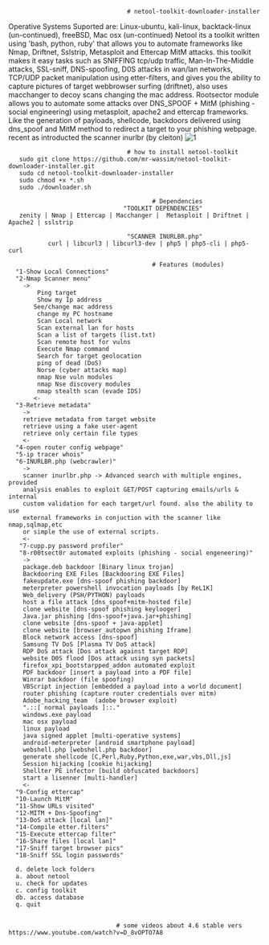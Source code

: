                                      # netool-toolkit-downloader-installer
Operative Systems Suported are: Linux-ubuntu, kali-linux, backtack-linux (un-continued), freeBSD, Mac osx (un-continued)  Netool its a toolkit written using 'bash, python, ruby' that allows you to automate frameworks like Nmap, Driftnet, Sslstrip, Metasploit and Ettercap MitM attacks. this toolkit makes it easy tasks such as SNIFFING tcp/udp traffic, Man-In-The-Middle attacks, SSL-sniff, DNS-spoofing, D0S attacks in wan/lan networks, TCP/UDP packet manipulation using etter-filters, and gives you the ability to capture pictures of target webbrowser surfing (driftnet), also uses macchanger to decoy scans changing the mac address.  Rootsector module allows you to automate some attacks over DNS_SPOOF + MitM (phishing - social engineering) using metasploit, apache2 and ettercap frameworks. Like the generation of payloads, shellcode, backdoors delivered using dns_spoof and MitM method to redirect a target to your phishing webpage. recent as introducted the scanner inurlbr (by cleiton)
![1](https://a.fsdn.com/con/app/proj/netoolsh/screenshots/dfee.png/1)

                                     # how to install netool-toolkit
       sudo git clone https://github.com/mr-wassim/netool-toolkit-downloader-installer.git
       sudo cd netool-toolkit-downloader-installer
       sudo chmod +x *.sh
       sudo ./downloader.sh
                                             
                                            # Dependencies
                                    "TOOLKIT DEPENDENCIES"
       zenity | Nmap | Ettercap | Macchanger |  Metasploit | Driftnet | Apache2 | sslstrip

                                     "SCANNER INURLBR.php"
               curl | libcurl3 | libcurl3-dev | php5 | php5-cli | php5-curl
   
                                            # Features (modules)
      "1-Show Local Connections"
      "2-Nmap Scanner menu"
        ->
            Ping target
            Show my Ip address
           See/change mac address
            change my PC hostname
            Scan Local network 
            Scan external lan for hosts
            Scan a list of targets (list.txt)          
            Scan remote host for vulns          
            Execute Nmap command
            Search for target geolocation
            ping of dead (DoS)
            Norse (cyber attacks map)
            nmap Nse vuln modules
            nmap Nse discovery modules
            nmap stealth scan (evade IDS)
           <-
      "3-Retrieve metadata"
        ->
        retrieve metadata from target website
        retrieve using a fake user-agent
        retrieve only certain file types
        <-
      "4-open router config webpage"
      "5-ip tracer whois"                           
      "6-INURLBR.php (webcrawler)"
        -> 
        scanner inurlbr.php -> Advanced search with multiple engines, provided
        analysis enables to exploit GET/POST capturing emails/urls & internal
        custom validation for each target/url found. also the ability to use
        external frameworks in conjuction with the scanner like nmap,sqlmap,etc
        or simple the use of external scripts.
        <-
       "7-cupp.py password profiler"     
       "8-r00tsect0r automated exploits (phishing - social engeneering)"
        ->
        package.deb backdoor [Binary linux trojan]
        Backdooring EXE Files [Backdooring EXE Files]
        fakeupdate.exe [dns-spoof phishing backdoor]
        meterpreter powershell invocation payloads [by ReL1K]
        Web_delivery (PSH/PYTHON) payloads
        host a file attack [dns_spoof+mitm-hosted file]
        clone website [dns-spoof phishing keylooger]
        Java.jar phishing [dns-spoof+java.jar+phishing]
        clone website [dns-spoof + java-applet]
        clone website [browser_autopwn phishing Iframe]
        Block network access [dns-spoof]
        Samsung TV DoS [Plasma TV DoS attack]
        RDP DoS attack [Dos attack against target RDP]
        website D0S flood [Dos attack using syn packets]
        firefox_xpi_bootstarpped_addon automated exploit
        PDF backdoor [insert a payload into a PDF file]
        Winrar backdoor (file spoofing)
        VBScript injection [embedded a payload into a world document]
        router phishing (capture router credentials over mitm)
        Adobe_hacking_team  (adobe browser exploit)
        ".::[ normal payloads ]::."
        windows.exe payload
        mac osx payload
        linux payload
        java signed applet [multi-operative systems]
        android-meterpreter [android smartphone payload]
        webshell.php [webshell.php backdoor]
        generate shellcode [C,Perl,Ruby,Python,exe,war,vbs,Dll,js]
        Session hijacking [cookie hijacking]
        Shellter PE infector [build obfuscated backdoors]
        start a lisenner [multi-handler]
        <-
      "9-Config ettercap"         
      "10-Launch MitM"            
      "11-Show URLs visited"       
      "12-MITM + Dns-Spoofing"
      "13-DoS attack [local lan]"      
      "14-Compile etter.filters"
      "15-Execute ettercap filter"   
      "16-Share files [local lan]"      
      "17-Sniff target browser pics"    
      "18-Sniff SSL login passwords"

      d. delete lock folders
      a. about netool
      u. check for updates
      c. config toolkit
      db. access database
      q. quit      
                                 
                                 
                                  # some videos about 4.6 stable vers                                                                                                https://www.youtube.com/watch?v=D_8vOPTO7A8                                 
